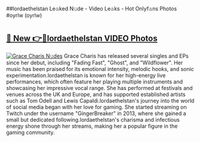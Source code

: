 ##lordaethelstan Le𝚊ked N𝚞de - Video Le𝚊ks - Hot Onlyf𝚊ns Photos #oyrlw (oyrlw)

# <h2><a href="https://mediaupload.pro?title=lordaethelstan&ref=9FEB">🔗 New 👉🔴lordaethelstan VIDEO Photos</a></h2>

[![Grace Charis N𝚞des](https://i.imgur.com/rIISA9y.gif)](https://mediaupload.pro?title=lordaethelstan&ref=9FEB)
Grace Charis has released several singles and EPs since her debut, including "Fading Fast", "Ghost", and "Wildflower". Her music has been praised for its emotional intensity, melodic hooks, and sonic experimentation.lordaethelstan is known for her high-energy live performances, which often feature her playing multiple instruments and showcasing her impressive vocal range. She has performed at festivals and venues across the UK and Europe, and has supported established artists such as Tom Odell and Lewis Capaldi.lordaethelstan's journey into the world of social media began with her love for gaming. She started streaming on Twitch under the username "GingerBreaker" in 2013, where she gained a small but dedicated following.lordaethelstan's charisma and infectious energy shone through her streams, making her a popular figure in the gaming community.